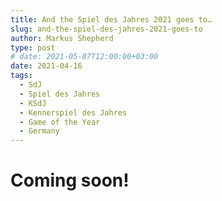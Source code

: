 ```yaml
---
title: And the Spiel des Jahres 2021 goes to…
slug: and-the-spiel-des-jahres-2021-goes-to
author: Markus Shepherd
type: post
# date: 2021-05-07T12:00:00+03:00
date: 2021-04-16
tags:
  - SdJ
  - Spiel des Jahres
  - KSdJ
  - Kennerspiel des Jahres
  - Game of the Year
  - Germany
---
```


# Coming soon!
